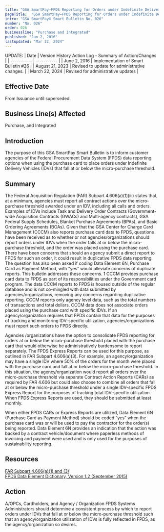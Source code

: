 ```yaml
---
title: "GSA SmartPay–FPDS Reporting for Orders under Indefinite Delivery Vehicles At or Below the Micro-Purchase Threshold"
pageTitle:  "GSA SmartPay–FPDS Reporting for Orders under Indefinite Delivery Vehicles At or Below the Micro-Purchase Threshold"
intro: "GSA SmartPay® Smart Bulletin No. 026"
number: "No. 026"
order: 026
businessline: "Purchase and Integrated"
published: "Jun 2, 2016"
lastupdated: "Mar 22, 2024"
---
```


UPDATE:
| Date | Version History Action Log - Summary of Action/Changes |
| ----------- | ----------- |
| June 2, 2016 | Implementation of Smart Bulletin #26 |
| August 21, 2023 | Revised to update for administrative changes. |
| March 22, 2024 | Revised for administrative updates |

## Effective Date

From Issuance until superseded.


## Business Line(s) Affected

Purchase, and Integrated

## Introduction

The purpose of this GSA SmartPay Smart Bulletin is to inform customer agencies of the Federal Procurement Data System (FPDS) data reporting options when using the purchase card to place orders under Indefinite Delivery Vehicles (IDVs) that fall at or below the micro-purchase threshold.

## Summary

The Federal Acquisition Regulation (FAR) Subpart 4.606(a)(1)(iii) states that, at a minimum, agencies must report all contract actions over the micro-purchase threshold awarded under an IDV, including all calls and orders. Examples of IDVs include Task and Delivery Order Contracts (Government-wide Acquisition Contracts (GWACs) and Multi-agency contracts), GSA Federal Supply Schedules, Blanket Purchase Agreements (BPAs), and Basic Ordering Agreements (BOAs). Given that the GSA Center for Charge Card Management (CCCM) also reports purchase card data to FPDS, questions have been received as to whether or not agencies/organizations should report orders under IDVs when the order falls at or below the micro-purchase threshold, and the order was placed using the purchase card. There have been concerns that should an agency submit a direct report to FPDS for such an order, it could result in duplicative FPDS data reporting. The question has also been asked if coding Data Element 6N, Purchase Card as Payment Method, with “yes” would alleviate concerns of duplicate reports. This bulletin addresses these concerns. 
1
CCCM provides purchase card data to FPDS as part of its responsibilities under the Government card program. The data CCCM reports to FPDS is housed outside of the regular database and is not co-mingled with data submitted by agencies/organizations, removing any concerns regarding duplicative reporting. CCCM reports only agency level data, such as the total numbers of transactions and total dollars. CCCM data does not associate orders placed using the purchase card with specific IDVs. If an agency/organization requires that FPDS contain that data for the purposes of tracking and monitoring IDV-specific utilization, agencies/organizations must report such orders to FPDS directly. 

Agencies /organizations have the option to consolidate FPDS reporting for orders at or below the micro-purchase threshold placed with the purchase card that would otherwise be administratively burdensome to report separately. The FPDS Express Reports can be used for this purpose, as outlined in FAR Subpart 4.606(a)(3). For example, an agency/organization may have a single IDV where 50% of the orders for the month were placed with the purchase card and fall at or below the micro-purchase threshold. In this situation, the agency/organization would report all orders over the micro-purchase threshold via separate Contract Action Reports (CARs) as required by FAR 4.606 but could also choose to combine all orders that fall at or below the micro-purchase threshold under a single IDV-specific FPDS Express Report for the purposes of tracking total IDV-specific utilization. When FPDS Express Reports are used, they should be submitted at least monthly. 

When either FPDS CARs or Express Reports are utilized, Data Element 6N (Purchase Card as Payment Method) should be coded “yes” when the purchase card was or will be used to pay the contractor for the order(s) being reported. Data Element 6N provides an indication that the action was backed by a contract vehicle/document where paperless methods of invoicing and payment were used and is only used for the purposes of sustainability reporting. 


## Resources

[FAR Subpart 4.606(a)(1) and (3)](https://www.acquisition.gov/?q=/browse/far/4) </br>
[FPDS Data Element Dictionary, Version 1.2 (September 2015)](https://www.fpds.gov/downloads/FPDSNG_DataDictionary_1.2.pdf)

## Action

A/OPCs, Cardholders, and Agency / Organization FPDS Systems Administrators should determine a consistent process by which to report orders under IDVs that fall at or below the micro-purchase threshold such that an agency/organization utilization of IDVs is fully reflected in FPDS, as the agency/organization so desires. 
